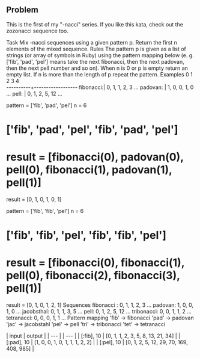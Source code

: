 ## Problem
This is the first of my "-nacci" series. If you like this kata, check out the zozonacci sequence too.

Task
Mix -nacci sequences using a given pattern p.
Return the first n elements of the mixed sequence.
Rules
The pattern p is given as a list of strings (or array of symbols in Ruby) using the pattern mapping below (e. g. ['fib', 'pad', 'pel'] means take the next fibonacci, then the next padovan, then the next pell number and so on).
When n is 0 or p is empty return an empty list.
If n is more than the length of p repeat the pattern.
Examples
            0  1  2  3  4  
----------+------------------
fibonacci:| 0, 1, 1, 2, 3 ...
padovan:  | 1, 0, 0, 1, 0 ...
pell:     | 0, 1, 2, 5, 12 ...

pattern = ['fib', 'pad', 'pel']
n = 6
#          ['fib',        'pad',      'pel',   'fib',        'pad',      'pel']
# result = [fibonacci(0), padovan(0), pell(0), fibonacci(1), padovan(1), pell(1)]
result = [0, 1, 0, 1, 0, 1]

pattern = ['fib', 'fib', 'pel']
n = 6
#          ['fib', 'fib', 'pel', 'fib', 'fib', 'pel']
# result = [fibonacci(0), fibonacci(1), pell(0), fibonacci(2), fibonacci(3), pell(1)]
result = [0, 1, 0, 1, 2, 1]
Sequences
fibonacci : 0, 1, 1, 2, 3 ...
padovan: 1, 0, 0, 1, 0 ...
jacobsthal: 0, 1, 1, 3, 5 ...
pell: 0, 1, 2, 5, 12 ...
tribonacci: 0, 0, 1, 1, 2 ...
tetranacci: 0, 0, 0, 1, 1 ...
Pattern mapping
'fib' -> fibonacci
'pad' -> padovan
'jac' -> jacobstahl
'pel' -> pell
'tri' -> tribonacci
'tet' -> tetranacci

| input | output |
| --- | | --- |
| [:fib], 10 | [0, 1, 1, 2, 3, 5, 8, 13, 21, 34] |
| [:pad], 10 | [1, 0, 0, 1, 0, 1, 1, 1, 2, 2] |
| [:pel], 10 | [0, 1, 2, 5, 12, 29, 70, 169, 408, 985] |
